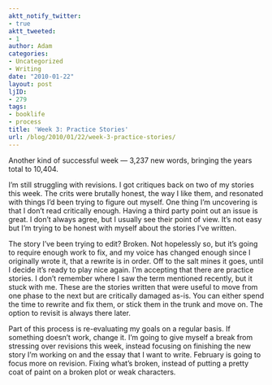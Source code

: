 ```yaml
---
aktt_notify_twitter:
- true
aktt_tweeted:
- 1
author: Adam
categories:
- Uncategorized
- Writing
date: "2010-01-22"
layout: post
ljID:
- 279
tags:
- booklife
- process
title: 'Week 3: Practice Stories'
url: /blog/2010/01/22/week-3-practice-stories/
---
```

Another kind of successful week &#8212; 3,237 new words, bringing the years total to 10,404.

I&#8217;m still struggling with revisions. I got critiques back on two of my stories this week. The crits were brutally honest, the way I like them, and resonated with things I&#8217;d been trying to figure out myself. One thing I&#8217;m uncovering is that I don&#8217;t read critically enough. Having a third party point out an issue is great. I don&#8217;t always agree, but I usually see their point of view. It&#8217;s not easy but I&#8217;m trying to be honest with myself about the stories I&#8217;ve written.

The story I&#8217;ve been trying to edit? Broken. Not hopelessly so, but it&#8217;s going to require enough work to fix, and my voice has changed enough since I originally wrote it, that a rewrite is in order. Off to the salt mines it goes, until I decide it&#8217;s ready to play nice again. I&#8217;m accepting that there are practice stories. I don&#8217;t remember where I saw the term mentioned recently, but it stuck with me. These are the stories written that were useful to move from one phase to the next but are critically damaged as-is. You can either spend the time to rewrite and fix them, or stick them in the trunk and move on. The option to revisit is always there later.

Part of this process is re-evaluating my goals on a regular basis. If something doesn&#8217;t work, change it. I&#8217;m going to give myself a break from stressing over revisions this week, instead focusing on finishing the new story I&#8217;m working on and the essay that I want to write. February is going to focus more on revision. Fixing what&#8217;s broken, instead of putting a pretty coat of paint on a broken plot or weak characters.
